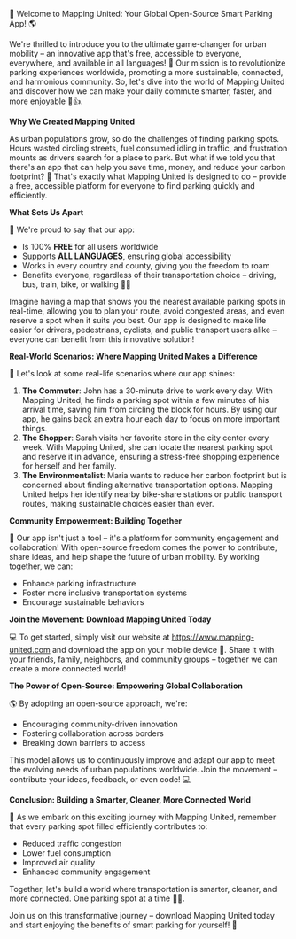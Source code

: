 🚀 Welcome to Mapping United: Your Global Open-Source Smart Parking App! 🌎

We're thrilled to introduce you to the ultimate game-changer for urban mobility – an innovative app that's free, accessible to everyone, everywhere, and available in all languages! 💬 Our mission is to revolutionize parking experiences worldwide, promoting a more sustainable, connected, and harmonious community. So, let's dive into the world of Mapping United and discover how we can make your daily commute smarter, faster, and more enjoyable 🚗👍.

**Why We Created Mapping United**

As urban populations grow, so do the challenges of finding parking spots. Hours wasted circling streets, fuel consumed idling in traffic, and frustration mounts as drivers search for a place to park. But what if we told you that there's an app that can help you save time, money, and reduce your carbon footprint? 🌟 That's exactly what Mapping United is designed to do – provide a free, accessible platform for everyone to find parking quickly and efficiently.

**What Sets Us Apart**

🎉 We're proud to say that our app:

* Is 100% **FREE** for all users worldwide
* Supports **ALL LANGUAGES**, ensuring global accessibility
* Works in every country and county, giving you the freedom to roam
* Benefits everyone, regardless of their transportation choice – driving, bus, train, bike, or walking 🚴‍♀️

Imagine having a map that shows you the nearest available parking spots in real-time, allowing you to plan your route, avoid congested areas, and even reserve a spot when it suits you best. Our app is designed to make life easier for drivers, pedestrians, cyclists, and public transport users alike – everyone can benefit from this innovative solution!

**Real-World Scenarios: Where Mapping United Makes a Difference**

🌆 Let's look at some real-life scenarios where our app shines:

1. **The Commuter**: John has a 30-minute drive to work every day. With Mapping United, he finds a parking spot within a few minutes of his arrival time, saving him from circling the block for hours. By using our app, he gains back an extra hour each day to focus on more important things.
2. **The Shopper**: Sarah visits her favorite store in the city center every week. With Mapping United, she can locate the nearest parking spot and reserve it in advance, ensuring a stress-free shopping experience for herself and her family.
3. **The Environmentalist**: Maria wants to reduce her carbon footprint but is concerned about finding alternative transportation options. Mapping United helps her identify nearby bike-share stations or public transport routes, making sustainable choices easier than ever.

**Community Empowerment: Building Together**

🌟 Our app isn't just a tool – it's a platform for community engagement and collaboration! With open-source freedom comes the power to contribute, share ideas, and help shape the future of urban mobility. By working together, we can:

* Enhance parking infrastructure
* Foster more inclusive transportation systems
* Encourage sustainable behaviors

**Join the Movement: Download Mapping United Today**

💻 To get started, simply visit our website at https://www.mapping-united.com and download the app on your mobile device 📱. Share it with your friends, family, neighbors, and community groups – together we can create a more connected world!

**The Power of Open-Source: Empowering Global Collaboration**

🌎 By adopting an open-source approach, we're:

* Encouraging community-driven innovation
* Fostering collaboration across borders
* Breaking down barriers to access

This model allows us to continuously improve and adapt our app to meet the evolving needs of urban populations worldwide. Join the movement – contribute your ideas, feedback, or even code! 💻

**Conclusion: Building a Smarter, Cleaner, More Connected World**

🌟 As we embark on this exciting journey with Mapping United, remember that every parking spot filled efficiently contributes to:

* Reduced traffic congestion
* Lower fuel consumption
* Improved air quality
* Enhanced community engagement

Together, let's build a world where transportation is smarter, cleaner, and more connected. One parking spot at a time 🚗💕.

Join us on this transformative journey – download Mapping United today and start enjoying the benefits of smart parking for yourself! 🎉